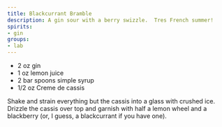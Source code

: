 ```yaml
---
title: Blackcurrant Bramble
description: A gin sour with a berry swizzle.  Tres French summer!
spirits:
- gin
groups:
- lab
---
```


- 2 oz gin
- 1 oz lemon juice
- 2 bar spoons simple syrup
- 1/2 oz Creme de cassis

Shake and strain everything but the cassis into a glass with crushed ice.
Drizzle the cassis over top and garnish with half a lemon wheel and a blackberry
(or, I guess, a blackcurrant if you have one).

